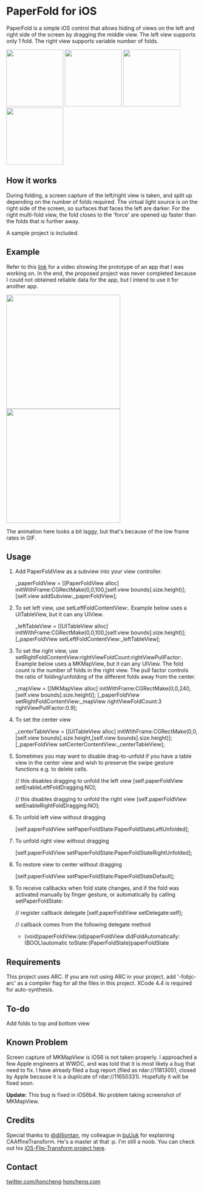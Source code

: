 
PaperFold for iOS
=================

PaperFold is a simple iOS control that allows hiding of views on the left and right side of the screen by dragging the middle view. 
The left view supports only 1 fold. The right view supports variable number of folds. 

<img width=150 src="https://github.com/honcheng/PaperFold-for-iOS/raw/master/Screenshots/1.png"/> <img width=150 src="https://github.com/honcheng/PaperFold-for-iOS/raw/master/Screenshots/2.png"/> <img width=150 src="https://github.com/honcheng/PaperFold-for-iOS/raw/master/Screenshots/3.png"/> <img width=150 src="https://github.com/honcheng/PaperFold-for-iOS/raw/master/Screenshots/4.png"/>

How it works
------------

During folding, a screen capture of the left/right view is taken, and split up depending on the number of folds required. The virtual light source is on the right side of the screen, so surfaces that faces the left are darker. For the right multi-fold view, the fold closes to the 'force' are opened up faster than the folds that is further away.

A sample project is included.

Example
-------

Refer to this [link](http://www.honcheng.com/2012/02/Playing-with-folding-navigations) for a video showing the prototype of an app that I was working on. In the end, the proposed project was never completed because I could not obtained reliable data for the app, but I intend to use it for another app. 

<img width=300 src="https://github.com/honcheng/PaperFold-for-iOS/raw/master/Screenshots/leftfold.gif"/> <img width=300 src="https://github.com/honcheng/PaperFold-for-iOS/raw/master/Screenshots/rightfold.gif"/>

The animation here looks a bit laggy, but that's because of the low frame rates in GIF.

Usage
-----

1) Add PaperFoldView as a subview into your view controller. 

    _paperFoldView = [[PaperFoldView alloc] initWithFrame:CGRectMake(0,0,100,[self.view bounds].size.height)];
    [self.view addSubview:_paperFoldView];

2) To set left view, use setLeftFoldContentView:. Example below uses a UITableView, but it can any UIView.

    _leftTableView = [[UITableView alloc] initWithFrame:CGRectMake(0,0,100,[self.view bounds].size.height)];
    [_paperFoldView setLeftFoldContentView:_leftTableView];

3) To set the right view, use setRightFoldContentView:rightViewFoldCount:rightViewPullFactor:. Example below uses a MKMapView, but it can any UIView. The fold count is the number of folds in the right view. The pull factor controls the ratio of folding/unfolding of the different folds away from the center.

    _mapView = [[MKMapView alloc] initWithFrame:CGRectMake(0,0,240,[self.view bounds].size.height)];
    [_paperFoldView setRightFoldContentView:_mapView rightViewFoldCount:3 rightViewPullFactor:0.9];

4) To set the center view

	_centerTableView = [[UITableView alloc] initWithFrame:CGRectMake(0,0,[self.view bounds].size.height,[self.view bounds].size.height)];
    [_paperFoldView setCenterContentView:_centerTableView];

4) Sometimes you may want to disable drag-to-unfold if you have a table view in the center view and wish to preserve the swipe gesture functions e.g. to delete cells. 

    // this disables dragging to unfold the left view
    [self.paperFoldView setEnableLeftFoldDragging:NO];

    // this disables dragging to unfold the right view
    [self.paperFoldView setEnableRightFoldDragging:NO];


5) To unfold left view without dragging

    [self.paperFoldView setPaperFoldState:PaperFoldStateLeftUnfolded];

6) To unfold right view without dragging

    [self.paperFoldView setPaperFoldState:PaperFoldStateRightUnfolded];

7) To restore view to center without dragging

    [self.paperFoldView setPaperFoldState:PaperFoldStateDefault];

8) To receive callbacks when fold state changes, and if the fold was activated manually by finger gesture, or automatically by calling setPaperFoldState:

    // register callback delegate
    [self.paperFoldView setDelegate:self];

    // callback comes from the following delegate method 
    - (void)paperFoldView:(id)paperFoldView didFoldAutomatically:(BOOL)automatic toState:(PaperFoldState)paperFoldState

Requirements
---

This project uses ARC. If you are not using ARC in your project, add '-fobjc-arc' as a compiler flag for all the files in this project.
XCode 4.4 is required for auto-synthesis.

To-do
-----

Add folds to top and bottom view

Known Problem
-------------

Screen capture of MKMapView is iOS6 is not taken properly. I approached a few Apple engineers at WWDC, and was told that it is most likely a bug that need to fix. I have already filed a bug report (filed as rdar://11813051, closed by Apple because it is a duplicate of rdar://11650331). Hopefully it will be fixed soon. 

**Update:** This bug is fixed in iOS6b4. No problem taking screenshot of MKMapView. 

Credits
------

Special thanks to [@dilliontan](http://twitter.com/dilliontan), my colleague in [buUuk](http://buuuk.com) for explaining CAAffineTransform. He's a master at that :p. I'm still a noob. 
You can check out his [iOS-Flip-Transform project here](https://github.com/Dillion/iOS-Flip-Transform).

Contact
------

[twitter.com/honcheng](http://twitter.com/honcheng)
[honcheng.com](http://honcheng.com)
